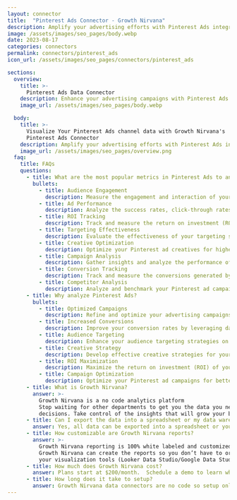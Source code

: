 ```yaml
---
layout: connector
title:  "Pinterest Ads Connector - Growth Nirvana"
description: Amplify your advertising efforts with Pinterest Ads integration and unlock actionable insights from campaign data analysis.
image: /assets/images/seo_pages/body.webp
date: 2023-08-17
categories: connectors
permalink: connectors/pinterest_ads
icon_url: /assets/images/seo_pages/connectors/pinterest_ads

sections:
  overview:
    title: >-
      Pinterest Ads Data Connector
    description: Enhance your advertising campaigns with Pinterest Ads integration. Gain valuable insights and optimize your marketing strategies for maximum impact.
    image_url: /assets/images/seo_pages/body.webp

  body:
    title: >-
      Visualize Your Pinterest Ads channel data with Growth Nirvana's
      Pinterest Ads Connector
    description: Amplify your advertising efforts with Pinterest Ads integration and unlock actionable insights from campaign data analysis.
    image_url: /assets/images/seo_pages/overview.png
  faq:
    title: FAQs
    questions:
      - title: What are the most popular metrics in Pinterest Ads to analyze?
        bullets:
          - title: Audience Engagement
            description: Measure the engagement and interaction of your audience with Pinterest ads.
          - title: Ad Performance
            description: Analyze the success rates, click-through rates, and conversions of your Pinterest ad campaigns.
          - title: ROI Tracking
            description: Track and measure the return on investment (ROI) of your Pinterest ad campaigns.
          - title: Targeting Effectiveness
            description: Evaluate the effectiveness of your targeting strategies on Pinterest.
          - title: Creative Optimization
            description: Optimize your Pinterest ad creatives for higher engagement and conversion rates.
          - title: Campaign Analysis
            description: Gather insights and analyze the performance of your Pinterest ad campaigns.
          - title: Conversion Tracking
            description: Track and measure the conversions generated by your Pinterest ad campaigns.
          - title: Competitor Analysis
            description: Analyze and benchmark your Pinterest ad campaigns against your competitors.
      - title: Why analyze Pinterest Ads?
        bullets:
          - title: Optimized Campaigns
            description: Refine and optimize your advertising campaigns on Pinterest based on data-driven insights.
          - title: Increased Conversions
            description: Improve your conversion rates by leveraging data insights from your Pinterest ad campaigns.
          - title: Audience Targeting
            description: Enhance your audience targeting strategies on Pinterest for better reach and engagement.
          - title: Creative Strategy
            description: Develop effective creative strategies for your Pinterest ad campaigns.
          - title: ROI Maximization
            description: Maximize the return on investment (ROI) of your Pinterest ad campaigns.
          - title: Campaign Optimization
            description: Optimize your Pinterest ad campaigns for better performance and results.
      - title: What is Growth Nirvana?
        answer: >-
          Growth Nirvana is a no code analytics platform 
          Stop waiting for other departments to get you the data you need to make critical business 
          decisions. Take control of the insights that will grow your business.
      - title: Can I export the data into a spreadsheet or my data warehouse?
        answer: Yes, all data can be exported into a spreadsheet or your data warehouse (Google BigQuery, AWS, Snowflake, Azure, etc)
      - title: How customizable are Growth Nirvana reports?
        answer: >-
          Growth Nirvana reporting is 100% white labeled and customized to your specifications.
          Growth Nirvana can create the reports so you don’t have to or you can connect
          your visualization tools (Looker Data Studio/Google Data Studio, Tableau, PowerBI, etc) to Growth Nirvana.
      - title: How much does Growth Nirvana cost?
        answer: Plans start at $200/month.  Schedule a demo to learn what plan is best for you.
      - title: How long does it take to setup?
        answer: Growth Nirvana data connectors are no code so setup only requires a few clicks.
---
```

